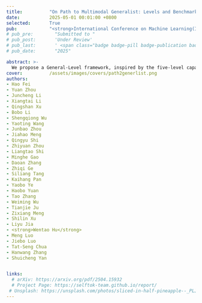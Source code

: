 ```yaml
---
title:          "On Path to Multimodal Generalist: Levels and Benchmarks"
date:           2025-05-01 00:01:00 +0800
selected:       True
pub:            "<strong>International Conference on Machine Learning(ICML)2025\textcolor{red}{(Spotlight)}</strong>,"
# pub_pre:        "Submitted to "
# pub_post:       'Under Review'
# pub_last:       ' <span class="badge badge-pill badge-publication badge-success">Spotlight</span>'
# pub_date:       "2025"

abstract: >-
  We propose a General-Level framework, inspired by the five-level capability grading mechanisms in the autonomous driving industry, to assess the performance and generality of Multimodal Language Models (MLLMs) across five levels. Central to this framework is the concept of Synergy, which categorizes capabilities based on whether MLLMs preserve synergy across comprehension, generation, and multimodal interactions. To evaluate the comprehensive abilities of various generalists, we present General-Bench, a massive, ever-growing multimodal benchmark that encompasses a broad spectrum of skills, modalities, formats, and capabilities — with over 700 tasks and 325,800 instances.
cover:          /assets/images/covers/path2generlist.png
authors:
- Hao Fei  
- Yuan Zhou  
- Juncheng Li  
- Xiangtai Li  
- Qingshan Xu  
- Bobo Li  
- Shengqiong Wu  
- Yaoting Wang  
- Junbao Zhou  
- Jiahao Meng  
- Qingyu Shi  
- Zhiyuan Zhou  
- Liangtao Shi  
- Minghe Gao  
- Daoan Zhang  
- Zhiqi Ge  
- Siliang Tang  
- Kaihang Pan  
- Yaobo Ye  
- Haobo Yuan  
- Tao Zhang  
- Weiming Wu  
- Tianjie Ju  
- Zixiang Meng  
- Shilin Xu  
- Liyu Jia  
- <strong>Wentao Hu</strong>  
- Meng Luo  
- Jiebo Luo  
- Tat-Seng Chua  
- Hanwang Zhang  
- Shuicheng Yan


links:
  # arXiv: https://arxiv.org/pdf/2504.15932
  # Project Page: https://selftok-team.github.io/report/
 # Unsplash: https://unsplash.com/photos/sliced-in-half-pineapple--_PLJZmHZzk
---
```

